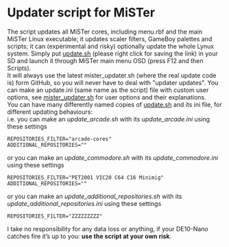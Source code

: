 # Updater script for MiSTer
The script updates all MiSTer cores, including menu.rbf and the main MiSTer Linux executable; it updates scaler filters, GameBoy palettes and scripts; it can (experimental and risky) optionally update the whole Lynux system. Simply put [update.sh](https://github.com/MiSTer-devel/Updater_script_MiSTer/blob/master/update.sh?raw=true) (please right click for saving the link) in your SD and launch it through MiSTer main menu OSD (press F12 and then Scripts).<br>
It will always use the latest mister_updater.sh (where the real update code is) form GitHub, so you will never have to deal with "updater updates". You can make an update.ini (same name as the script) file with custom user options, see [mister_updater.sh](https://github.com/MiSTer-devel/Updater_script_MiSTer/blob/master/mister_updater.sh) for user options and their explanations.<br>
You can have many differently named copies of [update.sh](https://github.com/MiSTer-devel/Updater_script_MiSTer/blob/master/update.sh?raw=true) and its ini file, for different updating behaviours:<br>
i.e. you can make an *update_arcade.sh* with its *update_arcade.ini* using these settings
```
REPOSITORIES_FILTER="arcade-cores"
ADDITIONAL_REPOSITORIES=""
```
or you can make an *update_commodore.sh* with its *update_commodore.ini* using these settings
```
REPOSITORIES_FILTER="PET2001 VIC20 C64 C16 Minimig"
ADDITIONAL_REPOSITORIES=""
```
or you can make an *update_additional_repositories.sh* with its *update_additional_repositories.ini* using these settings
```
REPOSITORIES_FILTER="ZZZZZZZZZ"
```
I take no responsibility for any data loss or anything, if your DE10-Nano catches fire it’s up to you: **use the script at your own risk**.
